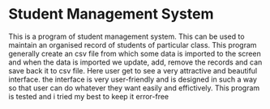 # Student Management System

This is a program of student management system. 
This can be used to maintain an organised record of students of particular class.
This program generally create an csv file from which some data is imported to the screen and when the data is imported we update, add, remove the records and can save back it to csv file.
Here user get to see a very attractive and beautiful interface.
the interface is very user-friendly and is designed in such a way so that user can do whatever they want easily and effictively.
This program is tested and i tried my best to keep it error-free
